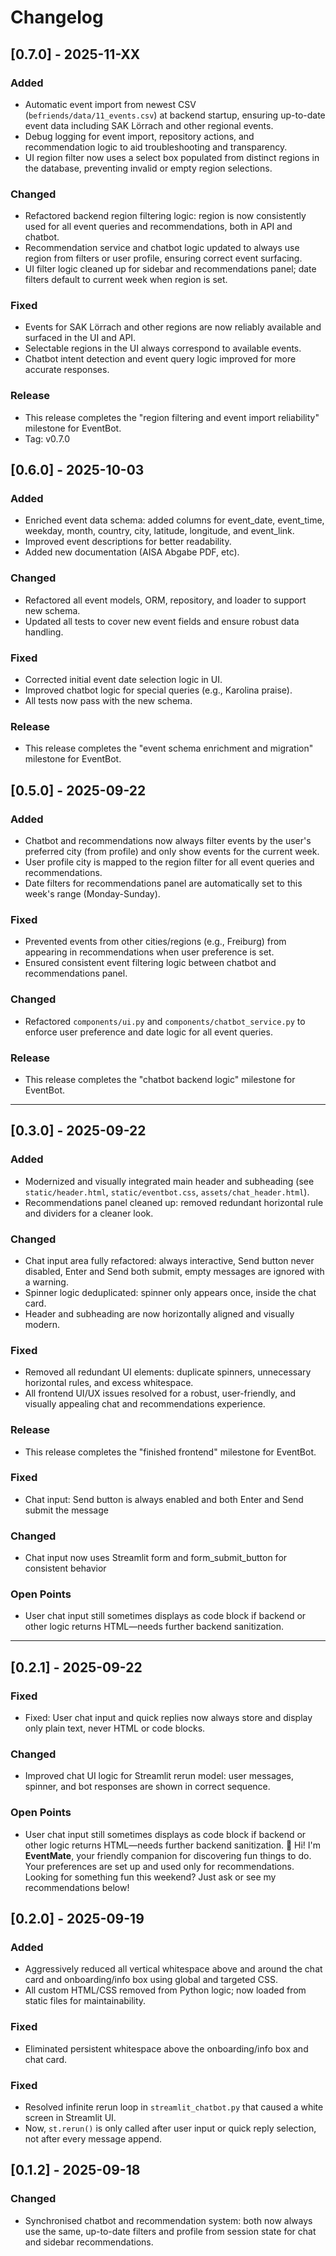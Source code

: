 # Changelog

## [0.7.0] - 2025-11-XX
### Added
- Automatic event import from newest CSV (`befriends/data/11_events.csv`) at backend startup, ensuring up-to-date event data including SAK Lörrach and other regional events.
- Debug logging for event import, repository actions, and recommendation logic to aid troubleshooting and transparency.
- UI region filter now uses a select box populated from distinct regions in the database, preventing invalid or empty region selections.

### Changed
- Refactored backend region filtering logic: region is now consistently used for all event queries and recommendations, both in API and chatbot.
- Recommendation service and chatbot logic updated to always use region from filters or user profile, ensuring correct event surfacing.
- UI filter logic cleaned up for sidebar and recommendations panel; date filters default to current week when region is set.

### Fixed
- Events for SAK Lörrach and other regions are now reliably available and surfaced in the UI and API.
- Selectable regions in the UI always correspond to available events.
- Chatbot intent detection and event query logic improved for more accurate responses.

### Release
- This release completes the "region filtering and event import reliability" milestone for EventBot.
- Tag: v0.7.0

## [0.6.0] - 2025-10-03
### Added
- Enriched event data schema: added columns for event_date, event_time, weekday, month, country, city, latitude, longitude, and event_link.
- Improved event descriptions for better readability.
- Added new documentation (AISA Abgabe PDF, etc).

### Changed
- Refactored all event models, ORM, repository, and loader to support new schema.
- Updated all tests to cover new event fields and ensure robust data handling.

### Fixed
- Corrected initial event date selection logic in UI.
- Improved chatbot logic for special queries (e.g., Karolina praise).
- All tests now pass with the new schema.

### Release
- This release completes the "event schema enrichment and migration" milestone for EventBot.


## [0.5.0] - 2025-09-22
### Added
- Chatbot and recommendations now always filter events by the user's preferred city (from profile) and only show events for the current week.
- User profile city is mapped to the region filter for all event queries and recommendations.
- Date filters for recommendations panel are automatically set to this week's range (Monday-Sunday).

### Fixed
- Prevented events from other cities/regions (e.g., Freiburg) from appearing in recommendations when user preference is set.
- Ensured consistent event filtering logic between chatbot and recommendations panel.

### Changed
- Refactored `components/ui.py` and `components/chatbot_service.py` to enforce user preference and date logic for all event queries.

### Release
- This release completes the "chatbot backend logic" milestone for EventBot.

---

## [0.3.0] - 2025-09-22
### Added
- Modernized and visually integrated main header and subheading (see `static/header.html`, `static/eventbot.css`, `assets/chat_header.html`).
- Recommendations panel cleaned up: removed redundant horizontal rule and dividers for a cleaner look.

### Changed
- Chat input area fully refactored: always interactive, Send button never disabled, Enter and Send both submit, empty messages are ignored with a warning.
- Spinner logic deduplicated: spinner only appears once, inside the chat card.
- Header and subheading are now horizontally aligned and visually modern.

### Fixed
- Removed all redundant UI elements: duplicate spinners, unnecessary horizontal rules, and excess whitespace.
- All frontend UI/UX issues resolved for a robust, user-friendly, and visually appealing chat and recommendations experience.

### Release
- This release completes the "finished frontend" milestone for EventBot.

### Fixed
- Chat input: Send button is always enabled and both Enter and Send submit the message
### Changed
- Chat input now uses Streamlit form and form_submit_button for consistent behavior
### Open Points
- User chat input still sometimes displays as code block if backend or other logic returns HTML—needs further backend sanitization.
---
## [0.2.1] - 2025-09-22
### Fixed
- Fixed: User chat input and quick replies now always store and display only plain text, never HTML or code blocks.
### Changed
- Improved chat UI logic for Streamlit rerun model: user messages, spinner, and bot responses are shown in correct sequence.
### Open Points
- User chat input still sometimes displays as code block if backend or other logic returns HTML—needs further backend sanitization.
👋 Hi! I'm <b>EventMate</b>, your friendly companion for discovering fun things to do. Your preferences are set up and used only for recommendations. Looking for something fun this weekend? Just ask or see my recommendations below!






## [0.2.0] - 2025-09-19
### Added
- Aggressively reduced all vertical whitespace above and around the chat card and onboarding/info box using global and targeted CSS.
- All custom HTML/CSS removed from Python logic; now loaded from static files for maintainability.

### Fixed
- Eliminated persistent whitespace above the onboarding/info box and chat card.
### Fixed
- Resolved infinite rerun loop in `streamlit_chatbot.py` that caused a white screen in Streamlit UI.
- Now, `st.rerun()` is only called after user input or quick reply selection, not after every message append.

## [0.1.2] - 2025-09-18
### Changed
- Synchronised chatbot and recommendation system: both now always use the same, up-to-date filters and profile from session state for chat and sidebar recommendations.
